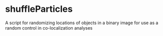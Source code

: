 # shuffleParticles
A script for randomizing locations of objects in a binary image for use as a random control in co-localization analyses
